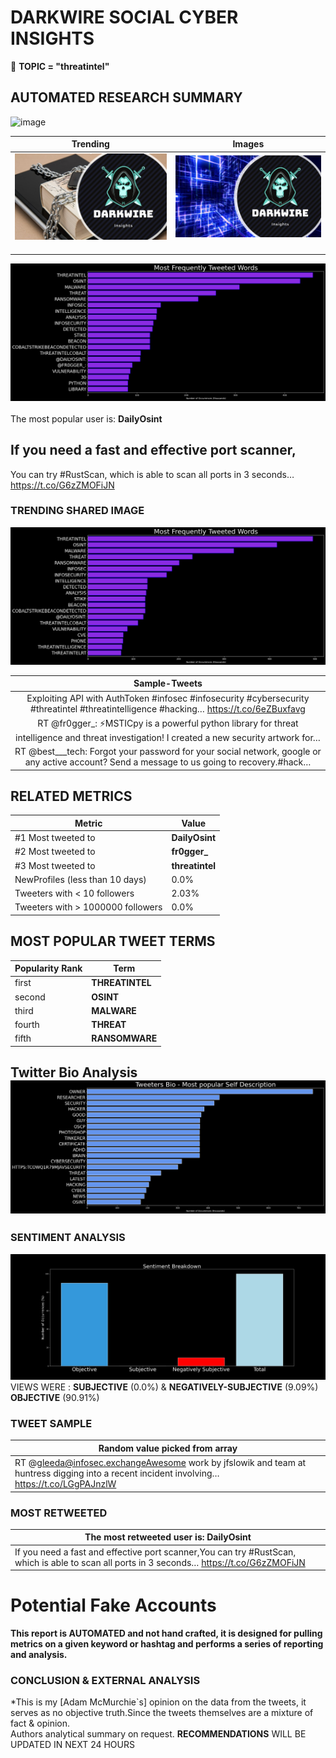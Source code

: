 # DARKWIRE SOCIAL CYBER INSIGHTS 
&#x1F34E; **TOPIC = "threatintel"**

## AUTOMATED RESEARCH SUMMARY
  ![image](darkLogo.png)   

|  Trending  |   Images | 
:-------------------------:|:-------------------------:
|  ![image](assets/threatintel/imageFile1.jpg)     <img width=200/> | ![image](assets/threatintel/imageFile2.jpg) <img width=200/> |   
 
 
![image](assets/threatintel/TWEETS.png)
<br></br>
The most popular user is: **DailyOsint**  
 

## If you need a fast and effective port scanner,

You can try #RustScan, which is able to scan all ports in 3 seconds… https://t.co/G6zZMOFiJN 

  




### TRENDING SHARED IMAGE

![image](assets/threatintel/twitterPostedImage.png)



|                **Sample-Tweets**        |
| :-------------: |
| Exploiting API with AuthToken #infosec #infosecurity #cybersecurity #threatintel #threatintelligence #hacking… https://t.co/6eZBuxfavg |
| RT @fr0gger_: ⚡️MSTICpy is a powerful python library for threat intelligence and threat investigation! I created a new security artwork for… |
| RT @best___tech: Forgot your password for your social network, google or any active account?  Send a message to us going to recovery.#hack… |

## RELATED METRICS<br>
| Metric | Value |
| ------------- | ------------- |
| #1 Most tweeted to  | **DailyOsint** |
| #2 Most tweeted to  | **fr0gger_** |
| #3 Most tweeted to  | **threatintel** |
| NewProfiles (less than 10 days) | 0.0%  |
| Tweeters with < 10 followers  | 2.03%|
| Tweeters with > 1000000 followers  | 0.0%  |



## MOST POPULAR TWEET TERMS 


| Popularity Rank  | Term |
| ------------- | ------------- |
| first  | **THREATINTEL**  |
| second  | **OSINT**  |
| third  | **MALWARE** |
| fourth  | **THREAT**  |
| fifth  | **RANSOMWARE**  |


## Twitter Bio Analysis![image](assets/threatintel/BIO.png)
### SENTIMENT ANALYSIS
![image](assets/threatintel/sentiment.png)
VIEWS WERE : **SUBJECTIVE**  (0.0%) & **NEGATIVELY-SUBJECTIVE** (9.09%) **OBJECTIVE** (90.91%)

### TWEET SAMPLE 
| Random value picked from array |
| ------------- |
|RT @gleeda@infosec.exchangeAwesome work by jfslowik and team at huntress digging into a recent incident involving… https://t.co/LGgPAJnzlW |

### MOST RETWEETED 

| The most retweeted user is: **DailyOsint**  |
| ------------- |
| If you need a fast and effective port scanner,You can try #RustScan, which is able to scan all ports in 3 seconds… https://t.co/G6zZMOFiJN |

# Potential Fake Accounts
 

<b> This report is AUTOMATED and not hand crafted, it is designed for pulling metrics on a given keyword or hashtag and performs a series of reporting and analysis.</b>  
### CONCLUSION & EXTERNAL ANALYSIS

*This is my [Adam McMurchie`s] opinion on the data from the tweets, it serves as no objective truth.Since the tweets themselves are a mixture of fact & opinion.<br>
Authors analytical summary on request.
**RECOMMENDATIONS** WILL BE UPDATED IN NEXT  24 HOURS <br>